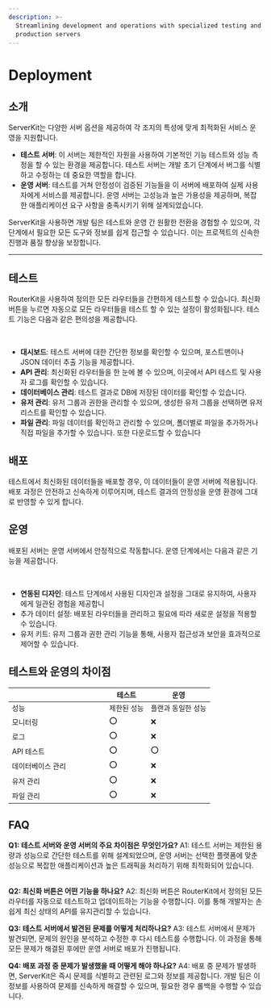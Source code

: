 ```yaml
---
description: >-
  Streamlining development and operations with specialized testing and
  production servers
---
```


# Deployment

## 소개

ServerKit는 다양한 서버 옵션을 제공하여 각 조지의 특성에 맞게 최적화된 서비스 운영을 지원합니다.

* **테스트 서버**: 이 서버는 제한적인 자원을 사용하여 기본적인 기능 테스트와 성능 측정을 할 수 있는 환경을 제공합니다. 테스트 서버는 개발 초기 단계에서 버그를 식별하고 수정하는 데 중요한 역할을 합니다.
* **운영 서버**: 테스트를 거쳐 안정성이 검증된 기능들을 이 서버에 배포하여 실제 사용자에게 서비스를 제공합니다. 운영 서버는 고성능과 높은 가용성을 제공하며, 복잡한 애플리케이션 요구 사항을 충족시키기 위해 설계되었습니다.

ServerKit을 사용하면 개발 팀은 테스트와 운영 간 원활한 전환을 경험할 수 있으며, 각 단계에서 필요한 모든 도구와 정보를 쉽게 접근할 수 있습니다. 이는 프로젝트의 신속한 진행과 품질 향상을 보장합니다.





***





## 테스트 &#x20;

RouterKit을 사용하여 정의한 모든 라우터들을 간편하게 테스트할 수 있습니다. 최신화 버튼을 누르면 자동으로 모든 라우터들을 테스트 할 수 있는 설정이 활성화됩니다. 테스트 기능은 다음과 같은 편의성을 제공합니다.

<figure><img src="../.gitbook/assets/스크린샷 2024-04-25 오후 3.22.50.png" alt=""><figcaption></figcaption></figure>

* **대시보드**: 테스트 서버에 대한 간단한 정보를 확인할 수 있으며, 포스트맨이나 JSON 데이터 추출 기능을 제공합니다.
* **API 관리**: 최신화된 라우터들을 한 눈에 볼 수 있으며, 이곳에서 API 테스트 및 사용자 로그를 확인할 수 있습니다.
* **데이터베이스 관리**: 테스트 결과로 DB에 저장된 데이터를 확인할 수 있습니다.
* **유저 관리**: 유저 그룹과 권한을 관리할 수 있으며, 생성한 유저 그룹을 선택하면 유저 리스트를 확인할 수 있습니다.
* **파일 관리**: 파일 데이터를 확인하고 관리할 수 있으며, 폴더별로 파일을 추가하거나 직접 파일을 추가할 수 있습니다. 또한 다운로드할 수 있습니다





## 배포

테스트에서 최신화된 데이터들을 배포할 경우, 이 데이터들이 운영 서버에 적용됩니다. 배포 과정은 안전하고 신속하게 이루어지며, 테스트 결과의 안정성을 운영 환경에 그대로 반영할 수 있게 합니다.





## 운영

배포된 서버는 운영 서버에서 안정적으로 작동합니다. 운영 단계에서는 다음과 같은 기능을 제공합니다.

<figure><img src="../.gitbook/assets/스크린샷 2024-04-25 오후 3.34.43.png" alt=""><figcaption></figcaption></figure>

* **연동된 디자인**: 테스트 단계에서 사용된 디자인과 설정을 그대로 유지하여, 사용자에게 일관된 경험을 제공합니
* 추가 데이터 설정: 배포된 라우터들을 관리하고 필요에 따라 새로운 설정을 적용할 수 있습니다.
* 유저 키트: 유저 그룹과 권한 관리 기능을 통해, 사용자 접근성과 보안을 효과적으로 제어할 수 있습니다.



## 테스트와 운영의 차이점



<table><thead><tr><th width="179"></th><th>테스트</th><th>운영</th></tr></thead><tbody><tr><td>성능</td><td>제한된 성능</td><td>플랜과 동일한 성능</td></tr><tr><td>모니터링</td><td>⭕️</td><td>❌</td></tr><tr><td>로그</td><td>⭕️</td><td>❌</td></tr><tr><td>API 테스트</td><td>⭕️</td><td>⭕️</td></tr><tr><td>데이터베이스 관리</td><td>⭕️</td><td>❌</td></tr><tr><td>유저 관리</td><td>⭕️</td><td>❌</td></tr><tr><td>파일 관리</td><td>⭕️</td><td>❌</td></tr></tbody></table>





## FAQ

**Q1: 테스트 서버와 운영 서버의 주요 차이점은 무엇인가요?** A1: 테스트 서버는 제한된 용량과 성능으로 간단한 테스트를 위해 설계되었으며, 운영 서버는 선택한 플랫폼에 맞춘 성능으로 복잡한 애플리케이션과 높은 트래픽을 처리하기 위해 최적화되어 있습니다.

\
**Q2: 최신화 버튼은 어떤 기능을 하나요?** A2: 최신화 버튼은 RouterKit에서 정의된 모든 라우터를 자동으로 테스트하고 업데이트하는 기능을 수행합니다. 이를 통해 개발자는 손쉽게 최신 상태의 API를 유지관리할 수 있습니다.



**Q3: 테스트 서버에서 발견된 문제를 어떻게 처리하나요?** A3: 테스트 서버에서 문제가 발견되면, 문제의 원인을 분석하고 수정한 후 다시 테스트를 수행합니다. 이 과정을 통해 모든 문제가 해결된 후에만 운영 서버로 배포가 진행됩니다.



**Q4: 배포 과정 중 문제가 발생했을 때 어떻게 해야 하나요?** A4: 배포 중 문제가 발생하면, ServerKit은 즉시 문제를 식별하고 관련된 로그와 정보를 제공합니다. 개발 팀은 이 정보를 사용하여 문제를 신속하게 해결할 수 있으며, 필요한 경우 롤백을 수행할 수 있습니다.









